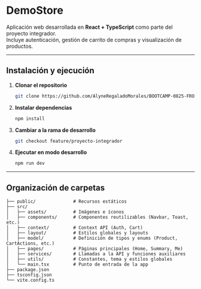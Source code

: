 # DemoStore

Aplicación web desarrollada en **React + TypeScript** como parte del proyecto integrador.  
Incluye autenticación, gestión de carrito de compras y visualización de productos.

---

## Instalación y ejecución

1. **Clonar el repositorio**
   ```bash
   git clone https://github.com/AlyneRegaladoMorales/BOOTCAMP-0825-FRONTEND-REACT-NTT-ALYNE_REGALADO.git
   ```

2. **Instalar dependencias**
   ```bash
   npm install
   ```

3. **Cambiar a la rama de desarrollo**
   ```bash
   git checkout feature/proyecto-integrador
   ```

4. **Ejecutar en modo desarrollo**
   ```bash
   npm run dev
   ```

---

## Organización de carpetas

```
├── public/              # Recursos estáticos
├── src/
│   ├── assets/          # Imágenes e íconos
│   ├── components/      # Componentes reutilizables (Navbar, Toast, etc.)
│   ├── context/         # Context API (Auth, Cart)
│   ├── layout/          # Estilos globales y layouts
│   ├── model/           # Definición de tipos y enums (Product, CartActions, etc.)
│   ├── pages/           # Páginas principales (Home, Summary, Me)
│   ├── services/        # Llamadas a la API y funciones auxiliares
│   ├── utils/           # Constantes, tema y estilos globales
│   └── main.tsx         # Punto de entrada de la app
├── package.json
├── tsconfig.json
└── vite.config.ts
```